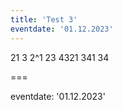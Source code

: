 ```yaml
---
title: 'Test 3'
eventdate: '01.12.2023'
---
```


21
3
2^1
23
4321
341
34

===

eventdate: '01.12.2023'
